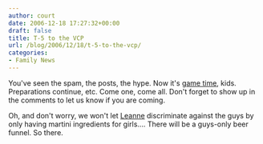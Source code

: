 ```yaml
---
author: court
date: 2006-12-18 17:27:32+00:00
draft: false
title: T-5 to the VCP
url: /blog/2006/12/18/t-5-to-the-vcp/
categories:
- Family News
---
```


You've seen the spam, the posts, the hype.  Now it's [game time](http://www.vallentyne.com/blog/7th-annual-vallentyne-christmas-party/), kids.  Preparations continue, etc.  Come one, come all.
Don't forget to show up in the comments to let us know if you are coming.

Oh, and don't worry, we won't let [Leanne](http://www.vallentyne.com/blog/7th-annual-vallentyne-christmas-party/#comment-176) discriminate against the guys by only having martini ingredients for girls....  There will be a guys-only beer funnel.  So there.
